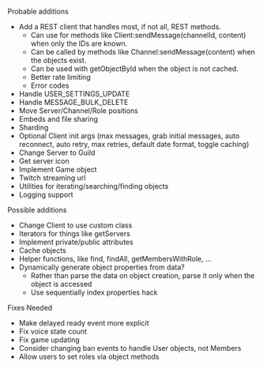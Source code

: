 Probable additions
- Add a REST client that handles most, if not all, REST methods.
	- Can use for methods like Client:sendMessage(channelId, content) when only the IDs are known.
	- Can be called by methods like Channel:sendMessage(content) when the objects exist.
	- Can be used with getObjectById when the object is not cached.
	- Better rate limiting
	- Error codes
- Handle USER_SETTINGS_UPDATE
- Handle MESSAGE_BULK_DELETE
- Move Server/Channel/Role positions
- Embeds and file sharing
- Sharding
- Optional Client init args (max messages, grab initial messages, auto reconnect, auto retry, max retries, default date format, toggle caching)
- Change Server to Guild
- Get server icon
- Implement Game object
- Twitch streaming url
- Utilities for iterating/searching/finding objects
- Logging support

Possible additions
- Change Client to use custom class
- Iterators for things like getServers
- Implement private/public attributes
- Cache objects
- Helper functions, like find, findAll, getMembersWithRole, ...
- Dynamically generate object properties from data?
  - Rather than parse the data on object creation, parse it only when the object is accessed
  - Use sequentially index properties hack

Fixes Needed
- Make delayed ready event more explicit
- Fix voice state count
- Fix game updating
- Consider changing ban events to handle User objects, not Members
- Allow users to set roles via object methods
